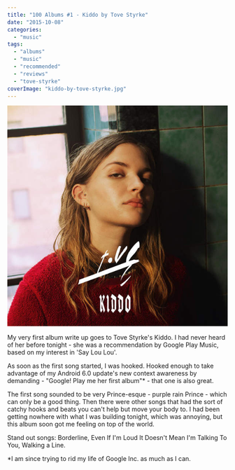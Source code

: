 ```yaml
---
title: "100 Albums #1 - Kiddo by Tove Styrke"
date: "2015-10-08"
categories: 
  - "music"
tags: 
  - "albums"
  - "music"
  - "recommended"
  - "reviews"
  - "tove-styrke"
coverImage: "kiddo-by-tove-styrke.jpg"
---
```


![](images/kiddo-by-tove-styrke.jpg)

My very first album write up goes to Tove Styrke's Kiddo. I had never heard of her before tonight - she was a recommendation by Google Play Music, based on my interest in 'Say Lou Lou'.

As soon as the first song started, I was hooked. Hooked enough to take advantage of my Android 6.0 update's new context awareness by demanding - "Google! Play me her first album"\* - that one is also great.

The first song sounded to be very Prince-esque - purple rain Prince - which can only be a good thing. Then there were other songs that had the sort of catchy hooks and beats you can't help but move your body to. I had been getting nowhere with what I was building tonight, which was annoying, but this album soon got me feeling on top of the world.

Stand out songs: Borderline, Even If I'm Loud It Doesn't Mean I'm Talking To You, Walking a Line.

\*I am since trying to rid my life of Google Inc. as much as I can.
